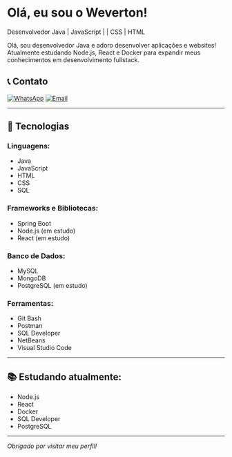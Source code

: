 # Olá, eu sou o Weverton!

Desenvolvedor Java | JavaScript | | CSS | HTML 

Olá, sou desenvolvedor Java e adoro desenvolver aplicações e websites!  
Atualmente estudando Node.js, React e Docker para expandir meus conhecimentos em desenvolvimento fullstack.

## 📞 Contato

[![WhatsApp](https://img.shields.io/badge/-WhatsApp-25D366?logo=whatsapp&logoColor=white)](https://wa.me/5561991849027)
[![Email](https://img.shields.io/badge/-Email-D14836?logo=gmail&logoColor=white)](mailto:wevmetal@gmail.com)


---

## 🚀 Tecnologias

### Linguagens:
- Java
- JavaScript
- HTML
- CSS
- SQL

### Frameworks e Bibliotecas:
- Spring Boot
- Node.js (em estudo)
- React (em estudo)

### Banco de Dados:
- MySQL
- MongoDB
- PostgreSQL (em estudo)

### Ferramentas:
- Git Bash
- Postman
- SQL Developer
- NetBeans
- Visual Studio Code

---

## 📚 Estudando atualmente:
- Node.js
- React
- Docker
- SQL Developer
- PostgreSQL

---

*Obrigado por visitar meu perfil!*



